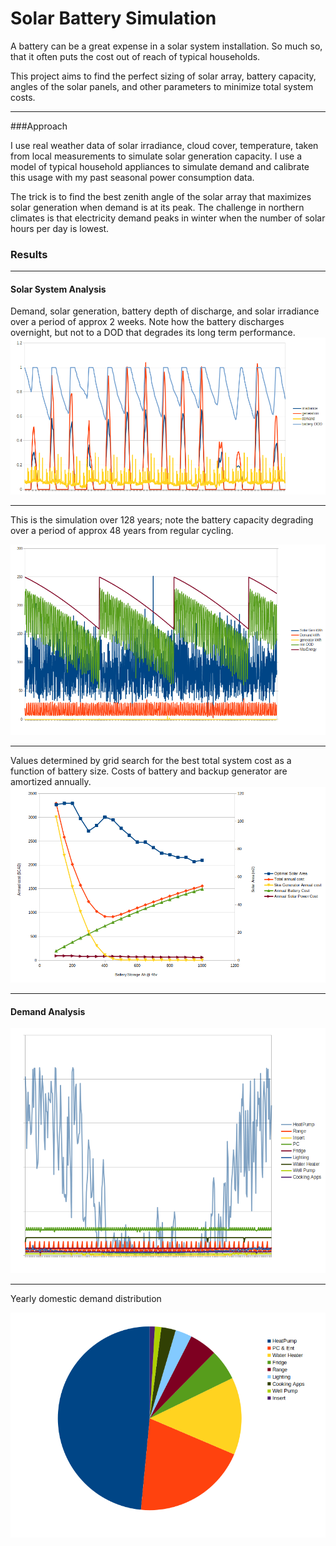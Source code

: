Solar Battery Simulation
===

A battery can be a great expense in a solar system installation. So much so, that it often puts the cost 
out of reach of typical households. 

This project aims to find the perfect sizing of solar array, battery capacity, angles of the solar panels, 
and other parameters to minimize total system costs.  
 
---

###Approach  
 
I use real weather data of solar irradiance, cloud cover, temperature, taken from local measurements to 
simulate solar generation capacity. I use a model of typical household appliances to simulate demand and 
calibrate this usage with my past seasonal power consumption data.  

The trick is to find the best zenith angle of the solar array that maximizes solar generation when demand is at its peak. 
The challenge in northern climates is that electricity demand peaks in winter when the number of solar hours per day is lowest. 


### Results

--- 
#### Solar System Analysis
 
Demand, solar generation, battery depth of discharge, and solar irradiance over a period of approx 2 weeks.
Note how the battery discharges overnight, but not to a DOD that degrades its long term performance.  
![](media/simulation-14d.png)

--- 
This is the simulation over 128 years; note the battery capacity degrading over a period of approx 48 years from regular cycling. 

![](media/simulation-128y.png)

---

Values determined by grid search for the best total system cost as a function of battery size. 
Costs of battery and backup generator are amortized annually.
![](media/SolarVsTime2.png)

---

#### Demand Analysis

![](media/demand-over-year.png)

---

Yearly domestic demand distribution

![](media/demand-pie-chart.png)